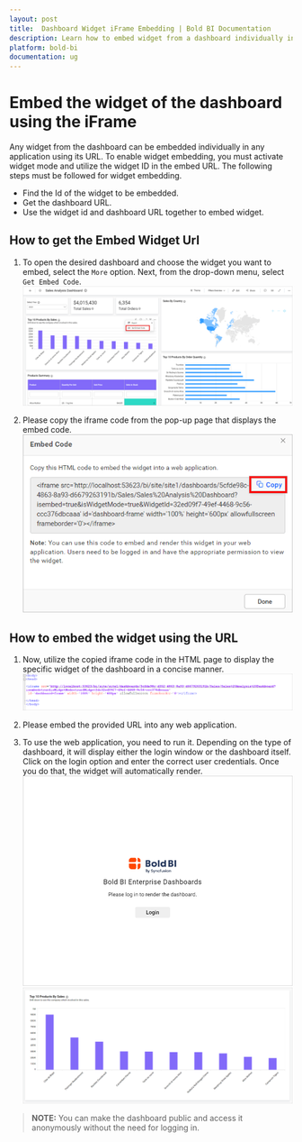 ```yaml
---
layout: post
title:  Dashboard Widget iFrame Embedding | Bold BI Documentation
description: Learn how to embed widget from a dashboard individually in any application using the iFrame embed code URL.
platform: bold-bi
documentation: ug
---
```


# Embed the widget of the dashboard using the iFrame

Any widget from the dashboard can be embedded individually in any application using its URL. To enable widget embedding, you must activate widget mode and utilize the widget ID in the embed URL. The following steps must be followed for widget embedding.
* Find the Id of the widget to be embedded.
* Get the dashboard URL.
* Use the widget id and dashboard URL together to embed widget. 

## How to get the Embed Widget Url

1. To open the desired dashboard and choose the widget you want to embed, select the `More` option. Next, from the drop-down menu, select `Get Embed Code`.
![InspectElement](/static/assets/iFrame-based/images/Widget-GetEmbedCode.png)

2. Please copy the iframe code from the pop-up page that displays the embed code. 
![InspectElement](/static/assets/iFrame-based/images/Widget-EmbedCode.png) 


## How to embed the widget using the URL

1. Now, utilize the copied iframe code in the HTML page to display the specific widget of the dashboard in a concise manner.   
![EmbedWidgetCode](/static/assets/iFrame-based/images/embed-widget-code.png)

2. Please embed the provided URL into any web application.  

3. To use the web application, you need to run it. Depending on the type of dashboard, it will display either the login window or the dashboard itself. Click on the login option and enter the correct user credentials. Once you do that, the widget will automatically render.  
![EmbedLogin](/static/assets/iFrame-based/images/iframeLoginPage.png#max-width=45%)  
![EmbedViewDashboard](/static/assets/iFrame-based/images/embedded-widget.png)  

> **NOTE:**  You can make the dashboard public and access it anonymously without the need for logging in.
